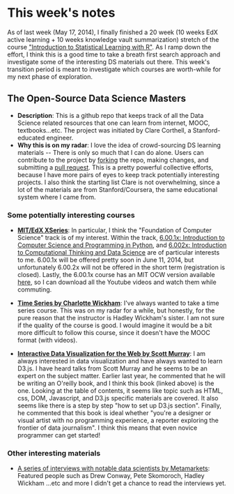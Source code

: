 # This week's notes
As of last week (May 17, 2014), I finally finished a 20 week (10 weeks EdX active learning + 10 weeks knowledge vault summarization) stretch of the course ["Introduction to Statistical Learning with R"](http://www-bcf.usc.edu/~gareth/ISL/). As I ramp down the effort, I think this is a good time to take a breath first search approach and investigate some of the interesting DS materials out there. This week's transition period is meant to investigate which courses are worth-while for my next phase of exploration.

## The Open-Source Data Science Masters
* **Description**: This is a github repo that keeps track of all the Data Science related resources that one can learn from internet, MOOC, textbooks...etc. The project was initiated by Clare Corthell, a Stanford-educated engineer. 
* **Why this is on my radar**: I love the idea of crowd-sourcing DS learning materials -- There is only so much that I can do alone. Users can contribute to the project by [forking](https://help.github.com/articles/fork-a-repo) the repo, making changes, and submitting a [pull request](https://help.github.com/articles/using-pull-requests). This is a pretty powerful collective efforts, because I have more pairs of eyes to keep track potentially interesting projects. I also think the starting list Clare is not overwhelming, since a lot of the materials are from Stanford/Coursera, the same educational system where I came from.

### Some potentially interesting courses

* [**MIT/EdX XSeries**](https://www.edx.org/xseries): In particular, I think the "Foundation of Computer Science" track is of my interest. Within the track, [6.00.1x: Introduction to Computer Science and Programming in Python](https://www.edx.org/course/mitx/mitx-6-00-1x-introduction-computer-1841#.U4JfpFhdW84), and [6.002x: Introduction to Computational Thinking and Data Science](https://www.edx.org/course/mitx/mitx-6-00-2x-introduction-computational-1505) are of particular interests
to me. 6.00.1x will be offered pretty soon in June 11, 2014, but unfortunately 6.00.2x will not be offered in the short term (registration is closed). Lastly, the 6.00.1x course has an MIT OCW version available [here](http://ocw.mit.edu/courses/electrical-engineering-and-computer-science/6-00sc-introduction-to-computer-science-and-programming-spring-2011/index.htm), so I can download all the Youtube videos and watch them while commuting.

* [**Time Series by Charlotte Wickham**](http://stat565.cwick.co.nz/): I've always wanted to take a time series course. This was on my radar for a while, but honestly, for the pure reason that the instructor is Hadley Wickham's sister. I am not sure if the quality of the course is good. I would imagine it would be a bit more difficult to follow this course, since it doesn't have the MOOC format (with videos).

* [**Interactive Data Visualization for the Web by Scott Murray**](http://chimera.labs.oreilly.com/books/1230000000345): I am always interested in data visualization and have always wanted to learn D3.js. I have heard talks from Scott Murray and he seems to be an expert on the subject matter. Earlier last year, he commented that he will be writing an O'reilly book, and I think this book (linked above) is the one. Looking at the table of contents, it seems like topic such as HTML, css,
DOM, Javascript, and D3.js specific materials are covered. It also seems like there is a step by step "how to set up D3.js section". Finally, he commented that this book is ideal whether "you're a designer or visual artist with no programming experience, a reporter exploring the frontier of data journalism". I think this means that even novice programmer can get started!

### Other interesting materials

* [A series of interviews with notable data scientists by Metamarkets](http://metamarkets.com/category/data-science/): Featured people such as Drew Conway, Pete Skomoroch, Hadley Wickham ...etc and more I didn't get a chance to read the interviews yet.
